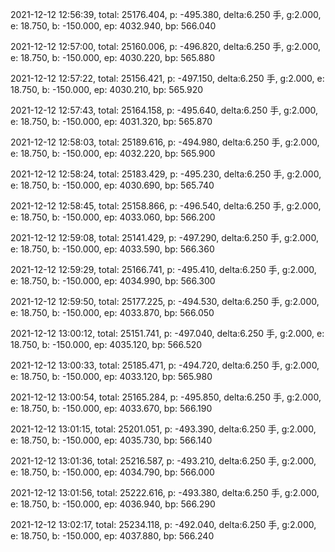 2021-12-12 12:56:39, total: 25176.404, p: -495.380, delta:6.250 手, g:2.000, e: 18.750, b: -150.000, ep: 4032.940, bp: 566.040

2021-12-12 12:57:00, total: 25160.006, p: -496.820, delta:6.250 手, g:2.000, e: 18.750, b: -150.000, ep: 4030.220, bp: 565.880

2021-12-12 12:57:22, total: 25156.421, p: -497.150, delta:6.250 手, g:2.000, e: 18.750, b: -150.000, ep: 4030.210, bp: 565.920

2021-12-12 12:57:43, total: 25164.158, p: -495.640, delta:6.250 手, g:2.000, e: 18.750, b: -150.000, ep: 4031.320, bp: 565.870

2021-12-12 12:58:03, total: 25189.616, p: -494.980, delta:6.250 手, g:2.000, e: 18.750, b: -150.000, ep: 4032.220, bp: 565.900

2021-12-12 12:58:24, total: 25183.429, p: -495.230, delta:6.250 手, g:2.000, e: 18.750, b: -150.000, ep: 4030.690, bp: 565.740

2021-12-12 12:58:45, total: 25158.866, p: -496.540, delta:6.250 手, g:2.000, e: 18.750, b: -150.000, ep: 4033.060, bp: 566.200

2021-12-12 12:59:08, total: 25141.429, p: -497.290, delta:6.250 手, g:2.000, e: 18.750, b: -150.000, ep: 4033.590, bp: 566.360

2021-12-12 12:59:29, total: 25166.741, p: -495.410, delta:6.250 手, g:2.000, e: 18.750, b: -150.000, ep: 4034.990, bp: 566.300

2021-12-12 12:59:50, total: 25177.225, p: -494.530, delta:6.250 手, g:2.000, e: 18.750, b: -150.000, ep: 4033.870, bp: 566.050

2021-12-12 13:00:12, total: 25151.741, p: -497.040, delta:6.250 手, g:2.000, e: 18.750, b: -150.000, ep: 4035.120, bp: 566.520

2021-12-12 13:00:33, total: 25185.471, p: -494.720, delta:6.250 手, g:2.000, e: 18.750, b: -150.000, ep: 4033.120, bp: 565.980

2021-12-12 13:00:54, total: 25165.284, p: -495.850, delta:6.250 手, g:2.000, e: 18.750, b: -150.000, ep: 4033.670, bp: 566.190

2021-12-12 13:01:15, total: 25201.051, p: -493.390, delta:6.250 手, g:2.000, e: 18.750, b: -150.000, ep: 4035.730, bp: 566.140

2021-12-12 13:01:36, total: 25216.587, p: -493.210, delta:6.250 手, g:2.000, e: 18.750, b: -150.000, ep: 4034.790, bp: 566.000

2021-12-12 13:01:56, total: 25222.616, p: -493.380, delta:6.250 手, g:2.000, e: 18.750, b: -150.000, ep: 4036.940, bp: 566.290

2021-12-12 13:02:17, total: 25234.118, p: -492.040, delta:6.250 手, g:2.000, e: 18.750, b: -150.000, ep: 4037.880, bp: 566.240